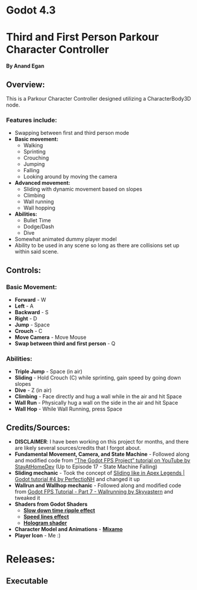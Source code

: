 # Godot 4.3
# Third and First Person Parkour Character Controller
**By Anand Egan**

## Overview:

This is a Parkour Character Controller designed utilizing a CharacterBody3D node.

### Features include:
- Swapping between first and third person mode
- **Basic movement:**
  + Walking
  + Sprinting
  + Crouching
  + Jumping
  + Falling
  + Looking around by moving the camera
- **Advanced movement:**
  + Sliding with dynamic movement based on slopes
  + Climbing
  + Wall running
  + Wall hopping
- **Abilities:**
  + Bullet Time
  + Dodge/Dash
  + Dive
- Somewhat animated dummy player model
- Ability to be used in any scene so long as there are collisions set up within said scene.

## Controls:
### Basic Movement:
- **Forward** - W
- **Left** - A
- **Backward** - S
- **Right** - D
- **Jump** - Space
- **Crouch** - C
- **Move Camera** - Move Mouse
- **Swap between third and first person** - Q
### Abilities:
- **Triple Jump** - Space (in air)
- **Sliding** - Hold Crouch (C) while sprinting, gain speed by going down slopes
- **Dive** - Z (in air)
- **Climbing** - Face directly and hug a wall while in the air and hit Space
- **Wall Run** - Physically hug a wall on the side in the air and hit Space
- **Wall Hop** - While Wall Running, press Space

## Credits/Sources:
- **DISCLAIMER**: I have been working on this project for months, and there are likely several sources/credits that I forgot about.
- **Fundamental Movement, Camera, and State Machine** - Followed along and modified code from [“The Godot FPS Project” tutorial on YouTube by StayAtHomeDev](https://www.youtube.com/watch?v=N-jh8qc8tJs&list=PLEHvj4yeNfeF6s-UVs5Zx5TfNYmeCiYwf&) (Up to Episode 17 - State Machine Falling)
- **Sliding mechanic** - Took the concept of [Sliding like in Apex Legends | Godot tutorial #4 by PerfectioNH](https://youtu.be/vcGCdNsi9qE?si=9QgC8BH_esaK7Y07) and changed it up
- **Wallrun and Wallhop mechanic** - Followed along and modified code from [Godot FPS Tutorial - Part 7 - Wallrunning by Skyvastern](https://youtu.be/kO9xM9GOZ_o?si=zIADwUhg7PdiCgss) and tweaked it
- **Shaders from Godot Shaders**
  + [**Slow down time ripple effect**](https://godotshaders.com/shader/distortion/)
  + [**Speed lines effect**](https://godotshaders.com/shader/speed-lines-shader-for-godot-4/)
  + [**Hologram shader**](https://godotshaders.com/shader/scifi-hologram/)
- **Character Model and Animations** - [**Mixamo**](https://www.mixamo.com/#/)
- **Player Icon** - Me :)

# Releases:
## Executable


